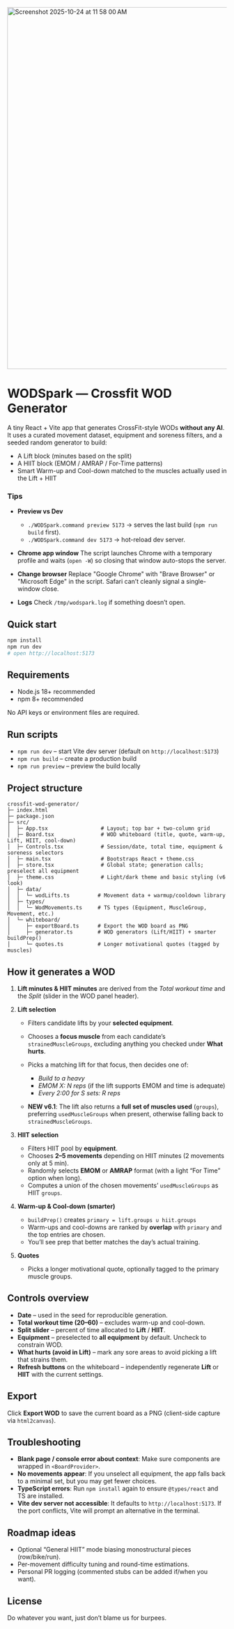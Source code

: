 
<img width="1090" height="831" alt="Screenshot 2025-10-24 at 11 58 00 AM" src="https://github.com/user-attachments/assets/e21bce88-7400-4ae5-81af-bfc9240460aa" />

WODSpark — Crossfit WOD Generator
=====================

A tiny React + Vite app that generates CrossFit-style WODs **without any AI**.
It uses a curated movement dataset, equipment and soreness filters, and a seeded
random generator to build:

- A Lift block (minutes based on the split)
- A HIIT block (EMOM / AMRAP / For-Time patterns)
- Smart Warm-up and Cool-down matched to the muscles actually used in the Lift + HIIT

### Tips

- **Preview vs Dev**
   - `./WODSpark.command preview 5173` → serves the last build (`npm run build` first).
   - `./WODSpark.command dev 5173` → hot-reload dev server.

- **Chrome app window**
  The script launches Chrome with a temporary profile and waits (`open -W`) so closing that window auto-stops the server.

- **Change browser**
  Replace "Google Chrome" with "Brave Browser" or "Microsoft Edge" in the script. Safari can’t cleanly signal a single-window close.

- **Logs**
  Check `/tmp/wodspark.log` if something doesn’t open.

Quick start
-----------
```bash
npm install
npm run dev
# open http://localhost:5173
```

Requirements
------------
- Node.js 18+ recommended
- npm 8+ recommended

No API keys or environment files are required.

Run scripts
-----------
- `npm run dev` – start Vite dev server (default on `http://localhost:5173`)
- `npm run build` – create a production build
- `npm run preview` – preview the build locally


Project structure
-----------------
```
crossfit-wod-generator/
├─ index.html
├─ package.json
├─ src/
│  ├─ App.tsx                 # Layout; top bar + two-column grid
│  ├─ Board.tsx               # WOD whiteboard (title, quote, warm-up, Lift, HIIT, cool-down)
│  ├─ Controls.tsx            # Session/date, total time, equipment & soreness selectors
│  ├─ main.tsx                # Bootstraps React + theme.css
│  ├─ store.tsx               # Global state; generation calls; preselect all equipment
│  ├─ theme.css               # Light/dark theme and basic styling (v6 look)
│  ├─ data/
│  │  └─ wodLifts.ts         # Movement data + warmup/cooldown library
│  ├─ types/
│  │  └─ WodMovements.ts     # TS types (Equipment, MuscleGroup, Movement, etc.)
│  └─ whiteboard/
│     ├─ exportBoard.ts      # Export the WOD board as PNG
│     ├─ generator.ts        # WOD generators (Lift/HIIT) + smarter buildPrep()
│     └─ quotes.ts           # Longer motivational quotes (tagged by muscles)
```


How it generates a WOD
----------------------
1) **Lift minutes & HIIT minutes** are derived from the *Total workout time* and the *Split*
   (slider in the WOD panel header).

2) **Lift selection**
    - Filters candidate lifts by your **selected equipment**.
    - Chooses a **focus muscle** from each candidate’s `strainedMuscleGroups`, excluding
      anything you checked under **What hurts**.
    - Picks a matching lift for that focus, then decides one of:
        - *Build to a heavy*
        - *EMOM X: N reps* (if the lift supports EMOM and time is adequate)
        - *Every 2:00 for S sets: R reps*

    - **NEW v6.1**: The lift also returns a **full set of muscles used** (`groups`), preferring
      `usedMuscleGroups` when present, otherwise falling back to `strainedMuscleGroups`.

3) **HIIT selection**
    - Filters HIIT pool by **equipment**.
    - Chooses **2–5 movements** depending on HIIT minutes (2 movements only at 5 min).
    - Randomly selects **EMOM** or **AMRAP** format (with a light “For Time” option when long).
    - Computes a union of the chosen movements’ `usedMuscleGroups` as HIIT `groups`.

4) **Warm-up & Cool-down (smarter)**
    - `buildPrep()` creates `primary = lift.groups ∪ hiit.groups`
    - Warm-ups and cool-downs are ranked by **overlap** with `primary` and the top entries are chosen.
    - You’ll see prep that better matches the day’s actual training.

5) **Quotes**
    - Picks a longer motivational quote, optionally tagged to the primary muscle groups.


Controls overview
-----------------
- **Date** – used in the seed for reproducible generation.
- **Total workout time (20–60)** – excludes warm-up and cool-down.
- **Split slider** – percent of time allocated to **Lift** / **HIIT**.
- **Equipment** – preselected to **all equipment** by default. Uncheck to constrain WOD.
- **What hurts (avoid in Lift)** – mark any sore areas to avoid picking a lift that strains them.
- **Refresh buttons** on the whiteboard – independently regenerate **Lift** or **HIIT** with the current settings.


Export
------
Click **Export WOD** to save the current board as a PNG (client-side capture via `html2canvas`).


Troubleshooting
---------------
- **Blank page / console error about context**: Make sure components are wrapped in `<BoardProvider>`.
- **No movements appear**: If you unselect all equipment, the app falls back to a minimal set, but you may get fewer choices.
- **TypeScript errors**: Run `npm install` again to ensure `@types/react` and TS are installed.
- **Vite dev server not accessible**: It defaults to `http://localhost:5173`. If the port conflicts, Vite will prompt an alternative in the terminal.

Roadmap ideas
-------------
- Optional “General HIIT” mode biasing monostructural pieces (row/bike/run).
- Per-movement difficulty tuning and round-time estimations.
- Personal PR logging (commented stubs can be added if/when you want).


License
-------
Do whatever you want, just don’t blame us for burpees.
